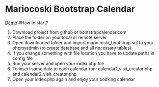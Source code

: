 # Mariocoski Bootstrap Calendar 

<a href='http://bootstrapcalendar.com/calendar.php'>Demo</a>
#How to start?   
1. Download project from github or bootstrapcalendar.com
2. Place the folder on your local or remote server
3. Open downloaded folder and import mariocoski_bootstrap.sql to your phpmyadmin (to create database and all necessary tables)
4. If you change something with file location you have to update paths in config file
5. Run your server and open your index.php file
6. To insert some data to each calendar run: calendar1_visit_creator.php and calendar2_visit_creator.php
7. Open your index.php again and enjoy your booking calendar
